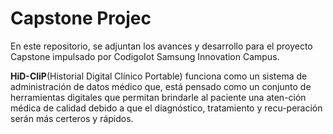 # Capstone Projec
En este repositorio, se adjuntan los avances y desarrollo para el proyecto Capstone impulsado por CodigoIot Samsung Innovation Campus.

**HiD-CliP**(Historial Digital Clínico Portable) funciona como un sistema de administración de datos médico que, está pensado como un conjunto de herramientas digitales que permitan brindarle al paciente una aten-ción médica de calidad debido a que el diagnóstico, tratamiento y recu-peración serán más certeros y rápidos.
